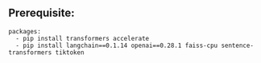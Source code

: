 
  ## Prerequisite:
    packages:
      - pip install transformers accelerate
      - pip install langchain==0.1.14 openai==0.28.1 faiss-cpu sentence-transformers tiktoken
